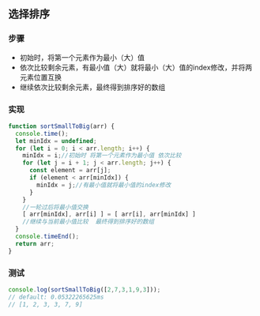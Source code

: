 ## 选择排序

### 步骤
* 初始时，将第一个元素作为最小（大）值
* 依次比较剩余元素，有最小值（大）就将最小（大）值的index修改，并将两元素位置互换
* 继续依次比较剩余元素，最终得到排序好的数组

### 实现
```js
function sortSmallToBig(arr) {
  console.time();
  let minIdx = undefined;
  for (let i = 0; i < arr.length; i++) {
    minIdx = i;//初始时 将第一个元素作为最小值 依次比较 
    for (let j = i + 1; j < arr.length; j++) {
      const element = arr[j];
      if (element < arr[minIdx]) {
        minIdx = j;//有最小值就将最小值的index修改 
      }
    }
    //一轮过后将最小值交换 
    [ arr[minIdx], arr[i] ] = [ arr[i], arr[minIdx] ]
    //继续与当前最小值比较  最终得到排序好的数组
  }
  console.timeEnd();
  return arr;
}
```
### 测试
```js
console.log(sortSmallToBig([2,7,3,1,9,3]));
// default: 0.05322265625ms
// [1, 2, 3, 3, 7, 9]
```